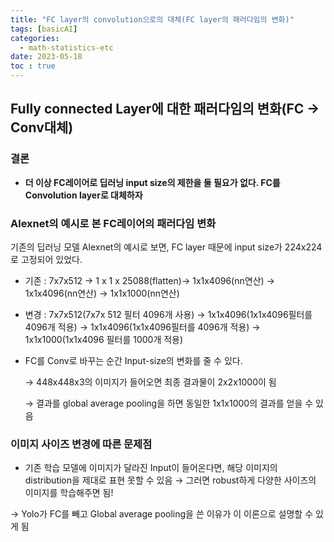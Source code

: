 ```yaml
---
title: "FC layer의 convolution으로의 대체(FC layer의 패러다임의 변화)"
tags: [basicAI]
categories:
  - math-statistics-etc
date: 2023-05-18
toc : true
---
```


## Fully connected Layer에 대한 패러다임의 변화(FC → Conv대체)

### 결론

- **더 이상 FC레이어로 딥러닝 input size의 제한을 둘 필요가 없다. FC를 Convolution layer로 대체하자**

### Alexnet의 예시로 본 FC레이어의 패러다임 변화

기존의 딥러닝 모델 Alexnet의 예시로 보면, FC layer 때문에 input size가 224x224로 고정되어 있었다.

- 기존 : 7x7x512 →  1 x 1 x 25088(flatten)→ 1x1x4096(nn연산) → 1x1x4096(nn연산) → 1x1x1000(nn연산)
- 변경 : 7x7x512(7x7x 512 필터 4096개 사용) → 1x1x4096(1x1x4096필터를 4096개 적용) → 1x1x4096(1x1x4096필터를 4096개 적용) → 1x1x1000(1x1x4096 필터를 1000개 적용)
- FC를 Conv로 바꾸는 순간 Input-size의 변화를 줄 수 있다.
    
    → 448x448x3의 이미지가 들어오면 최종 결과물이 2x2x1000이 됨
    
    → 결과를 global average pooling을 하면 동일한 1x1x1000의 결과를 얻을 수 있음
    

### **이미지 사이즈 변경에 따른 문제점**

- 기존 학습 모델에 이미지가 달라진 Input이 들어온다면, 해당 이미지의 distribution을 제대로 표현 못할 수 있음 → 그러면 robust하게 다양한 사이즈의 이미지를 학습해주면 됨!

→ Yolo가 FC를 빼고 Global average pooling을 쓴 이유가 이 이론으로 설명할 수 있게 됨